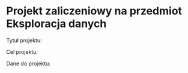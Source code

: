 # Projekt zaliczeniowy na przedmiot Eksploracja danych

Tytuł projektu:

Cel projektu:

Dane do projektu:
